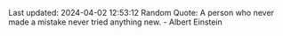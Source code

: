 Last updated: 2024-04-02 12:53:12
Random Quote: A person who never made a mistake never tried anything new. - Albert Einstein